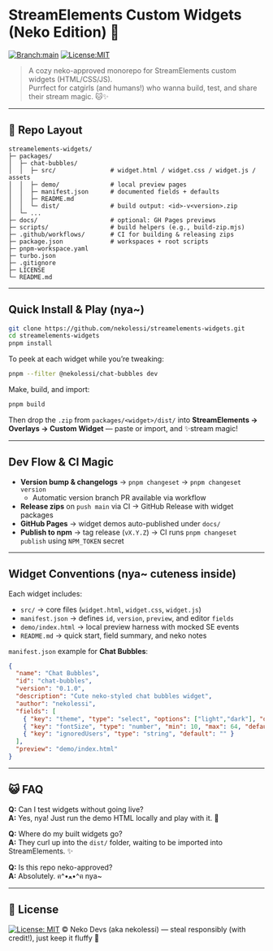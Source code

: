 # StreamElements Custom Widgets (Neko Edition) 🐾

[![Branch:main](https://img.shields.io/badge/branch-main-blue.svg)](../../tree/main)  [![License:MIT](https://img.shields.io/badge/License-MIT-green.svg)](LICENSE)

> A cozy neko-approved monorepo for StreamElements custom widgets
> (HTML/CSS/JS).\
> Purrfect for catgirls (and humans!) who wanna build, test, and share
> their stream magic. 🐱✨

------------------------------------------------------------------------

## 🐾 Repo Layout

    streamelements-widgets/
    ├─ packages/
    │  ├─ chat-bubbles/
    │  │  ├─ src/               # widget.html / widget.css / widget.js / assets
    │  │  ├─ demo/              # local preview pages
    │  │  ├─ manifest.json      # documented fields + defaults
    │  │  ├─ README.md
    │  │  └─ dist/              # build output: <id>-v<version>.zip
    │  └─ ...
    ├─ docs/                    # optional: GH Pages previews
    ├─ scripts/                 # build helpers (e.g., build-zip.mjs)
    ├─ .github/workflows/       # CI for building & releasing zips
    ├─ package.json             # workspaces + root scripts
    ├─ pnpm-workspace.yaml
    ├─ turbo.json
    ├─ .gitignore
    ├─ LICENSE
    └─ README.md

------------------------------------------------------------------------

##  Quick Install & Play (nya~)

```bash
git clone https://github.com/nekolessi/streamelements-widgets.git
cd streamelements-widgets
pnpm install
```

To peek at each widget while you’re tweaking:

```bash
pnpm --filter @nekolessi/chat-bubbles dev
```

Make, build, and import:

```bash
pnpm build
```

Then drop the `.zip` from `packages/<widget>/dist/` into **StreamElements → Overlays → Custom Widget** — paste or import, and ✨stream magic!

------------------------------------------------------------------------

##  Dev Flow & CI Magic

- **Version bump & changelogs** → `pnpm changeset` → `pnpm changeset version`
  - Automatic version branch PR available via workflow  
- **Release zips** on `push main` via CI → GitHub Release with widget packages  
- **GitHub Pages** → widget demos auto-published under `docs/`  
- **Publish to npm** → tag release (`vX.Y.Z`) → CI runs `pnpm changeset publish` using `NPM_TOKEN` secret

------------------------------------------------------------------------

##  Widget Conventions (nya~ cuteness inside)

Each widget includes:

- `src/` → core files (`widget.html`, `widget.css`, `widget.js`)  
- `manifest.json` → defines `id`, `version`, `preview`, and editor `fields`  
- `demo/index.html` → local preview harness with mocked SE events  
- `README.md` → quick start, field summary, and neko notes  

`manifest.json` example for **Chat Bubbles**:

```json
{
  "name": "Chat Bubbles",
  "id": "chat-bubbles",
  "version": "0.1.0",
  "description": "Cute neko-styled chat bubbles widget",
  "author": "nekolessi",
  "fields": [
    { "key": "theme", "type": "select", "options": ["light","dark"], "default": "dark" },
    { "key": "fontSize", "type": "number", "min": 10, "max": 64, "default": 24 },
    { "key": "ignoredUsers", "type": "string", "default": "" }
  ],
  "preview": "demo/index.html"
}
```

------------------------------------------------------------------------

## 😺 FAQ

**Q:** Can I test widgets without going live?\
**A:** Yes, nya! Just run the demo HTML locally and play with it. 🐾

**Q:** Where do my built widgets go?\
**A:** They curl up into the `dist/` folder, waiting to be imported into
StreamElements. ✨

**Q:** Is this repo neko-approved?\
**A:** Absolutely. ฅ^•ﻌ•^ฅ nya\~

------------------------------------------------------------------------

## 💖 License

[![License: MIT](https://img.shields.io/badge/License-MIT-yellow.svg)](LICENSE) © Neko Devs (aka nekolessi) — steal responsibly (with credit!), just keep it fluffy 🐾
